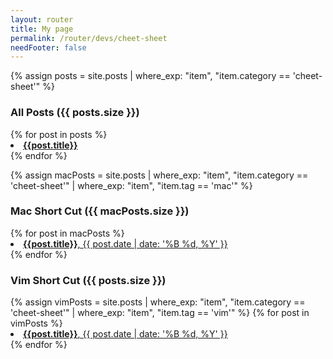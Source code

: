 ```yaml
---
layout: router
title: My page
permalink: /router/devs/cheet-sheet
needFooter: false
---
```


{% assign posts = site.posts | where_exp: "item", "item.category == 'cheet-sheet'" %}

<div class="layout--center-focused">

<h3>All Posts ({{ posts.size }})</h3>
{% for post in posts %}
<li>
  <a href="{{ post.url }}"> <b>{{post.title}}</b></a>
</li>
{% endfor %}

{% assign macPosts = site.posts | where_exp: "item", "item.category == 'cheet-sheet'" | where_exp: "item", "item.tag == 'mac'" %}

<h3>Mac Short Cut ({{ macPosts.size }})</h3>
{% for post in macPosts %}
<li>
  <a href="{{ post.url }}"> <b>{{post.title}}</b>, {{ post.date | date: '%B %d, %Y' }}</a>
</li>
{% endfor %}

<h3>Vim Short Cut ({{ posts.size }})</h3>
{% assign vimPosts = site.posts | where_exp: "item", "item.category == 'cheet-sheet'" | where_exp: "item", "item.tag == 'vim'" %}
{% for post in vimPosts %}
<li>
  <a href="{{ post.url }}"> <b>{{post.title}}</b>, {{ post.date | date: '%B %d, %Y' }}</a>
</li>
{% endfor %}

</div>
